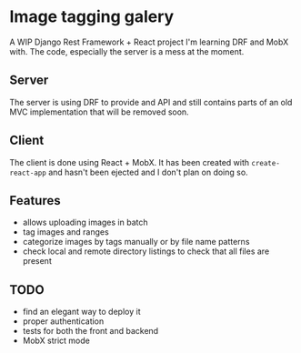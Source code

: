 # Image tagging galery
A WIP Django Rest Framework + React project I'm learning DRF and MobX with. The code, especially the server is a mess at the moment.

## Server
The server is using DRF to provide and API and still contains parts of an old MVC implementation that will be removed soon.

## Client
The client is done using React + MobX. It has been created with `create-react-app` and hasn't been ejected and I don't plan on doing so.

## Features
* allows uploading images in batch
* tag images and ranges
* categorize images by tags manually or by file name patterns
* check local and remote directory listings to check that all files are present

## TODO
* find an elegant way to deploy it
* proper authentication
* tests for both the front and backend
* MobX strict mode
